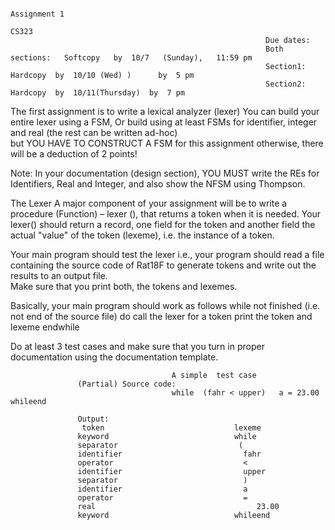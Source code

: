                                                                       Assignment 1        
                                                                             CS323                      
                                                             Due dates: 
                                                             Both sections:   Softcopy   by  10/7   (Sunday),   11:59 pm
                                                             Section1:           Hardcopy  by  10/10 (Wed) )      by  5 pm
                                                             Section2:           Hardcopy  by  10/11(Thursday)  by  7 pm
The first assignment is to write a lexical analyzer (lexer)
You can build your entire lexer using a FSM, Or build using at least FSMs for identifier, integer and real (the rest can be written ad-hoc)  
but YOU HAVE TO CONSTRUCT A FSM for this assignment otherwise, there will be a deduction of 2 points!
       
Note: In your documentation (design section), YOU MUST write the REs for Identifiers, Real and Integer, and also show the NFSM using Thompson.

The Lexer
A major component of your assignment will be to write a procedure (Function) – lexer (),  that returns a  token when it is needed.  Your lexer()  should return a record, one field for the token and another field the actual "value" of the token (lexeme), i.e. the instance of a token.

Your main program should test the lexer i.e., your program should read a file containing the source code of Rat18F to generate tokens and write out the results to an output file.   
Make sure that you print both, the tokens and lexemes. 

Basically, your main program should work as follows
     while not finished (i.e. not end of the source file) do
          call the lexer for a token 
          print the token and lexeme
     endwhile

Do at least 3 test cases and make sure that you turn in proper documentation using the documentation template.

                                        A simple  test case                      
                   (Partial) Source code:            
                                        while  (fahr < upper)   a = 23.00 whileend

                   Output:
                    token                             lexeme
                   keyword                            while
                   separator                           (            
                   identifier                           fahr
                   operator                             <
                   identifier                           upper
                   separator                            )
                   identifier                           a
                   operator                             =
                   real                                    23.00
                   keyword                            whileend
